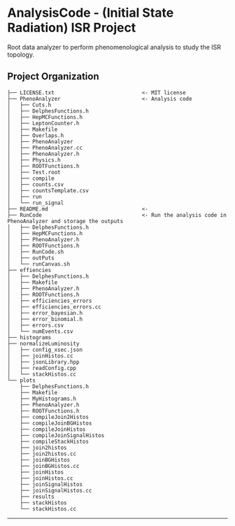 # AnalysisCode - (Initial State Radiation) ISR Project
Root data analyzer to perform phenomenological analysis to study the ISR topology.  

Project Organization
--------

    ├── LICENSE.txt                            <- MIT license 
    ├── PhenoAnalyzer                          <- Analysis code
    │   ├── Cuts.h
    │   ├── DelphesFunctions.h
    │   ├── HepMCFunctions.h
    │   ├── LeptonCounter.h
    │   ├── Makefile
    │   ├── Overlaps.h
    │   ├── PhenoAnalyzer
    │   ├── PhenoAnalyzer.cc
    │   ├── PhenoAnalyzer.h
    │   ├── Physics.h
    │   ├── ROOTFunctions.h
    │   ├── Test.root
    │   ├── compile
    │   ├── counts.csv
    │   ├── countsTemplate.csv
    │   ├── run
    │   └── run_signal
    ├── README.md                              <- 
    ├── RunCode                                <- Run the analysis code in PhenoAnalyzer and storage the outputs
    │   ├── DelphesFunctions.h         
    │   ├── HepMCFunctions.h
    │   ├── PhenoAnalyzer.h
    │   ├── ROOTFunctions.h
    │   ├── RunCode.sh
    │   ├── outPuts
    │   └── runCanvas.sh
    ├── effiencies
    │   ├── DelphesFunctions.h
    │   ├── Makefile
    │   ├── PhenoAnalyzer.h
    │   ├── ROOTFunctions.h
    │   ├── efficiencies_errors
    │   ├── efficiencies_errors.cc
    │   ├── error_bayesian.h
    │   ├── error_binomial.h
    │   ├── errors.csv
    │   └── numEvents.csv
    ├── histograms
    ├── normalizeLuminosity
    │   ├── config_xsec.json
    │   ├── joinHistos.cc
    │   ├── jsonLibrary.hpp
    │   ├── readConfig.cpp
    │   └── stackHistos.cc
    └── plots
        ├── DelphesFunctions.h
        ├── Makefile
        ├── MyHistograms.h
        ├── PhenoAnalyzer.h
        ├── ROOTFunctions.h
        ├── compileJoin2Histos
        ├── compileJoinBGHistos
        ├── compileJoinHistos
        ├── compileJoinSignalHistos
        ├── compileStackHistos
        ├── join2histos
        ├── join2histos.cc
        ├── joinBGHistos
        ├── joinBGHistos.cc
        ├── joinHistos
        ├── joinHistos.cc
        ├── joinSignalHistos
        ├── joinSignalHistos.cc
        ├── results
        ├── stackHistos
        └── stackHistos.cc
    
    
--------


